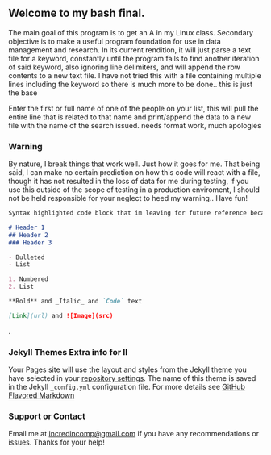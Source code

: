 ## Welcome to my bash final.

The main goal of this program is to get an A in my Linux class.  Secondary objective is to make a useful program foundation
for use in data management and research.  In its current rendition, it will just parse a text file for a keyword, constantly until the program fails to find another iteration of said keyword, also ignoring line delimiters, and will append the row contents to a new text file.  I have not tried this with a file containing multiple lines including the keyword so there is much more to be done.. this is just the base  

Enter the first or full name of one of the people on your list, this will
pull the entire line that is related to that name and print/append the data
to a new file with the name of the search issued.  needs format work,
much apologies
### Warning

By nature, I break things that work well.  Just how it goes for me. That being said, I can make no certain prediction on how this code will react with a file, though it has not resulted in the loss of data for me during testing, if you use this outside of the scope of testing in a production enviroment, I should not be held responsible for your neglect to heed my warning.. Have fun!

```markdown
Syntax highlighted code block that im leaving for future reference because i hate backup files.

# Header 1
## Header 2
### Header 3

- Bulleted
- List

1. Numbered
2. List

**Bold** and _Italic_ and `Code` text

[Link](url) and ![Image](src)
```

.

### Jekyll Themes Extra info for II

Your Pages site will use the layout and styles from the Jekyll theme you have selected in your [repository settings](https://github.com/incredincomp/greprow/settings). The name of this theme is saved in the Jekyll `_config.yml` configuration file.
For more details see [GitHub Flavored Markdown](https://guides.github.com/features/mastering-markdown/)
### Support or Contact

Email me at incredincomp@gmail.com if you have any recommendations or issues. Thanks for your help!
